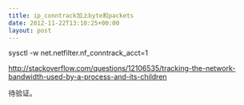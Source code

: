 ```yaml
---
title: ip_conntrack加上byte和packets
date: 2012-11-22T13:10:25+00:00
layout: post
---
```

sysctl -w net.netfilter.nf\_conntrack\_acct=1

http://stackoverflow.com/questions/12106535/tracking-the-network-bandwidth-used-by-a-process-and-its-children

待验证。
